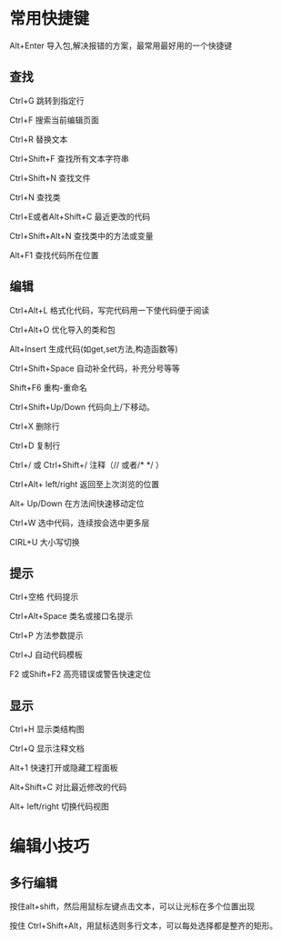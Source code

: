 # 常用快捷键
Alt+Enter 导入包,解决报错的方案，最常用最好用的一个快捷键

## 查找
Ctrl+G 跳转到指定行

Ctrl+F 搜索当前编辑页面

Ctrl+R 替换文本

Ctrl+Shift+F 查找所有文本字符串

Ctrl+Shift+N 查找文件

Ctrl+N 查找类

Ctrl+E或者Alt+Shift+C 最近更改的代码

Ctrl+Shift+Alt+N 查找类中的方法或变量

Alt+F1 查找代码所在位置
## 编辑
Ctrl+Alt+L 格式化代码，写完代码用一下使代码便于阅读

Ctrl+Alt+O 优化导入的类和包

Alt+Insert 生成代码(如get,set方法,构造函数等)

Ctrl+Shift+Space 自动补全代码，补充分号等等

Shift+F6 重构-重命名

Ctrl+Shift+Up/Down 代码向上/下移动。

Ctrl+X 删除行

Ctrl+D 复制行

Ctrl+/ 或 Ctrl+Shift+/ 注释（// 或者/* */ ）

Ctrl+Alt+ left/right 返回至上次浏览的位置

Alt+ Up/Down 在方法间快速移动定位

Ctrl+W 选中代码，连续按会选中更多层

CIRL+U 大小写切换


## 提示
Ctrl+空格 代码提示

Ctrl+Alt+Space 类名或接口名提示

Ctrl+P 方法参数提示

Ctrl+J 自动代码模板

F2 或Shift+F2 高亮错误或警告快速定位


## 显示
Ctrl+H 显示类结构图

Ctrl+Q 显示注释文档

Alt+1 快速打开或隐藏工程面板

Alt+Shift+C 对比最近修改的代码

Alt+ left/right 切换代码视图

# 编辑小技巧
## 多行编辑
按住alt+shift，然后用鼠标左键点击文本，可以让光标在多个位置出现

按住 Ctrl+Shift+Alt，用鼠标选则多行文本，可以每处选择都是整齐的矩形。





